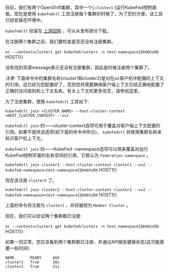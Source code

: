 目前，我们有两个OpenShift集群，其中一个( ``cluster1`` )运行KubeFed控制面板。现在是使用 ``kubefedctl`` 工具注册每个集群的时候了，为了您的方便，该工具已经安装在环境中。

 ``kubefedctl`` 驻留在 [上游回购](https://github.com/kubernetes-sigs/kubefed/) ，可以从发布部分下载。

在注册两个集群之前，我们要检查是否还没有注册集群。

``oc --context=cluster1 get kubefedclusters -n test-namespace``{{execute HOST1}}

没有找到资源message表示还没有注册集群，因此是时候注册两个集群了。

 _注意:_ 下面命令中的集群名称(cluster1和cluster2)是对在oc客户机中配置的上下文的引用。这已经为您配置好了，否则您将需要确保客户端上下文已经正确地配置了正确的访问级别和上下文名称。有关上下文的更多信息，请参阅这里。

为了注册集群，使用 ``kubefedctl`` 工具如下:

 ``kubefedctl join <CLUSTER_NAME> --host-cluster-context <HOST_CLUSTER_CONTEXT> --v=2`` 

 ``kubefedctl join`` 的——cluster-context选项可用于覆盖对客户端上下文配置的引用。如果不提供该选项(如下面的命令中所示)， ``kubefedctl`` 将使用集群名称来标识客户机上下文。

 ``kubefedctl join`` 的——KubeFed -namespace选项可以用来覆盖对运行KubeFed控制平面的名称空间的引用，它默认为 ``federation-namespace`` 。

``kubefedctl join cluster1 --host-cluster-context cluster1 --v=2 --kubefed-namespace=test-namespace``{{execute HOST1}}

现在该注册 ``cluster2`` 了。

``kubefedctl join cluster2 --host-cluster-context cluster1 --v=2 --kubefed-namespace=test-namespace``{{execute HOST1}}

上面的命令将注册为 ``cluster2`` ，并将被视为 ``Member Cluster`` 。

现在，我们可以验证两个集群都已注册:

``oc --context=cluster1 get kubefedclusters -n test-namespace``{{execute HOST1}}

如果一切正常，您应该看到两个集群都已注册，并通过API报告健康状态(这可能需要一些时间):

```
NAME       READY     AGE
cluster1   True      28s
cluster2   True      21s
```